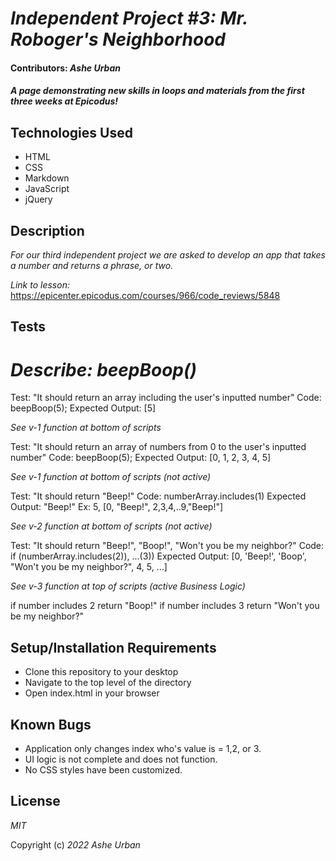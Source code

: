 # _Independent Project #3: Mr. Roboger's Neighborhood_

#### Contributors: _**Ashe Urban**_

#### _A page demonstrating new skills in loops and materials from the first three weeks at Epicodus!_


## Technologies Used

* HTML
* CSS 
* Markdown
* JavaScript
* jQuery

## Description

_For our third independent project we are asked to develop an app that takes a number and returns a phrase, or two._

_Link to lesson:_ https://epicenter.epicodus.com/courses/966/code_reviews/5848

## Tests
# _Describe: beepBoop()_

Test: "It should return an array including the user's inputted number"
Code: beepBoop(5);
Expected Output: [5]

_See v-1 function at bottom of scripts_

Test: "It should return an array of numbers from 0 to the user's inputted number"
Code: beepBoop(5);
Expected Output: [0, 1, 2, 3, 4, 5]

_See v-1 function at bottom of scripts (not active)_

Test: "It should return "Beep!"
Code: numberArray.includes(1)
Expected Output: "Beep!"
Ex: 5, [0, "Beep!", 2,3,4,..9,"Beep!"]

_See v-2 function at bottom of scripts (not active)_

Test: "It should return "Beep!", "Boop!", "Won't you be my neighbor?"
Code: if (numberArray.includes(2)), ...(3))
Expected Output: [0, 'Beep!', 'Boop', "Won't you be my neighbor?", 4, 5, ...]

_See v-3 function at top of scripts (active Business Logic)_

if number includes 2 return "Boop!"
if number includes 3 return "Won't you be my neighbor?"

## Setup/Installation Requirements

* Clone this repository to your desktop
* Navigate to the top level of the directory
* Open index.html in your browser

## Known Bugs

* Application only changes index who's value is = 1,2, or 3.
* UI logic is not complete and does not function.
* No CSS styles have been customized.

## License

_MIT_

Copyright (c) _2022_ _Ashe Urban_